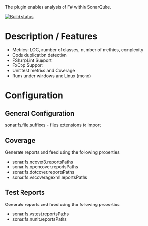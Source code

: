 The plugin enables analysis of F# within SonarQube. 

[![Build status](https://ci.appveyor.com/api/projects/status/osw71fasx87k64au/branch/master?svg=true)](https://ci.appveyor.com/project/jorgecosta/sonar-fsharp-plugin/branch/master)

# Description / Features

 - Metrics: LOC, number of classes, number of methics, complexity 
 - Code duplication detection
 - FSharpLint Support
 - FxCop Support
 - Unit test metrics and Coverage
 - Runs under windows and Linux (mono)
 
# Configuration
## General Configuration
  sonar.fs.file.suffixes - files extensions to import

## Coverage
 Generate reports and feed using the following properties
   - sonar.fs.ncover3.reportsPaths 
   - sonar.fs.opencover.reportsPaths
   - sonar.fs.dotcover.reportsPaths
   - sonar.fs.vscoveragexml.reportsPaths

## Test Reports
Generate reports and feed using the following properties
  - sonar.fs.vstest.reportsPaths
  - sonar.fs.nunit.reportsPaths

